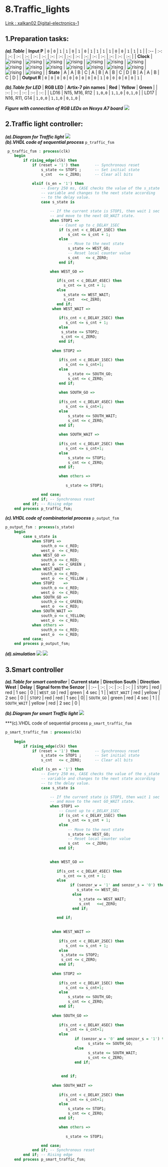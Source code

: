 
# 8.Traffic_lights

[Link : xalkan02 Digital-electronics-1](https://github.com/TarikVUT/Digital-electronics-1/blob/main/labs/8.traffic_lights/README.md)
## 1.Preparation tasks:
***(a).Table***
| **Input P** | `0` | `0` | `1` | `1` | `0` | `1` | `0` | `1` | `1` | `1` | `1` | `0` | `0` | `1` | `1` | `1` |
| :-- | :-: | :-: | :-: | :-: | :-: | :-: | :-: | :-: | :-: | :-: | :-: | :-: | :-: | :-: | :-: | :-: |
| **Clock** | ![rising](https://github.com/TarikVUT/Digital-electronics-1/blob/main/labs/8.traffic_lights/image/1.png) | ![rising](https://github.com/TarikVUT/Digital-electronics-1/blob/main/labs/8.traffic_lights/image/1.png) | ![rising](https://github.com/TarikVUT/Digital-electronics-1/blob/main/labs/8.traffic_lights/image/1.png) | ![rising](https://github.com/TarikVUT/Digital-electronics-1/blob/main/labs/8.traffic_lights/image/1.png) | ![rising](https://github.com/TarikVUT/Digital-electronics-1/blob/main/labs/8.traffic_lights/image/1.png) | ![rising](https://github.com/TarikVUT/Digital-electronics-1/blob/main/labs/8.traffic_lights/image/1.png) | ![rising](https://github.com/TarikVUT/Digital-electronics-1/blob/main/labs/8.traffic_lights/image/1.png) | ![rising](https://github.com/TarikVUT/Digital-electronics-1/blob/main/labs/8.traffic_lights/image/1.png) | ![rising](https://github.com/TarikVUT/Digital-electronics-1/blob/main/labs/8.traffic_lights/image/1.png) | ![rising](https://github.com/TarikVUT/Digital-electronics-1/blob/main/labs/8.traffic_lights/image/1.png) | ![rising](https://github.com/TarikVUT/Digital-electronics-1/blob/main/labs/8.traffic_lights/image/1.png) | ![rising](https://github.com/TarikVUT/Digital-electronics-1/blob/main/labs/8.traffic_lights/image/1.png) | ![rising](https://github.com/TarikVUT/Digital-electronics-1/blob/main/labs/8.traffic_lights/image/1.png) | ![rising](https://github.com/TarikVUT/Digital-electronics-1/blob/main/labs/8.traffic_lights/image/1.png) | ![rising](https://github.com/TarikVUT/Digital-electronics-1/blob/main/labs/8.traffic_lights/image/1.png) | ![rising](https://github.com/TarikVUT/Digital-electronics-1/blob/main/labs/8.traffic_lights/image/1.png) |
| **State** | A | A | B | C | A | B | A | B | C | D | B | A | A | B | C | D |
| **Output R** | `0` | `0` | `0` | `0` | `0` | `0` | `0` | `0` | `0` | `1` | `0` | `0` | `0` |  `0` |  `0` | `1` |

***(b).Table for LED***
| **RGB LED** | **Artix-7 pin names** | **Red** | **Yellow** | **Green** |
| :-: | :-: | :-: | :-: | :-: |
| LD16 | N15, M16, R12 | `1,0,0` | `1,1,0` | `0,1,0` |
| LD17 | N16, R11, G14 | `1,0,0` | `1,1,0` | `0,1,0` |

***Figure with connection of RGB LEDs on Nexys A7 board***
![](https://github.com/TarikVUT/Digital-electronics-1/blob/main/labs/8.traffic_lights/image/n4r.png)

## 2.Traffic light controller:

***(a).Diagram for Traffic light***
![](https://github.com/TarikVUT/Digital-electronics-1/blob/main/labs/8.traffic_lights/image/traffic.png)\
***(b).VHDL code of sequential process*** `p_traffic_fsm`
```vhdl
 p_traffic_fsm : process(clk)
    begin
        if rising_edge(clk) then
            if (reset = '1') then       -- Synchronous reset
                s_state <= STOP1 ;      -- Set initial state
                s_cnt   <= c_ZERO;      -- Clear all bits

            elsif (s_en = '1') then
                -- Every 250 ms, CASE checks the value of the s_state 
                -- variable and changes to the next state according 
                -- to the delay value.
                case s_state is

                    -- If the current state is STOP1, then wait 1 sec
                    -- and move to the next GO_WAIT state.
                    when STOP1 =>
                        -- Count up to c_DELAY_1SEC
                        if (s_cnt < c_DELAY_1SEC) then
                            s_cnt <= s_cnt + 1;
                        else
                            -- Move to the next state
                            s_state <= WEST_GO;
                            -- Reset local counter value
                            s_cnt   <= c_ZERO;
                        end if;

                    when WEST_GO =>
                    
                       if(s_cnt < c_DELAY_4SEC) then
                          s_cnt <= s_cnt + 1;
                       else
                          s_state <= WEST_WAIT;
                          s_cnt   <=c_ZERO;
                       end if;
                     when WEST_WAIT =>
                     
                        if(s_cnt < c_DELAY_2SEC) then
                           s_cnt <= s_cnt + 1;
                        else 
                         s_state <= STOP2;
                         s_cnt <= c_ZERO;
                        end if;
                        
                     when STOP2 =>
                       
                        if(s_cnt < c_DELAY_1SEC) then
                           s_cnt <= s_cnt+1;
                        else
                            s_state <= SOUTH_GO;
                            s_cnt <= c_ZERO;
                        end if;
                        
                        when SOUTH_GO =>
                       
                        if(s_cnt < c_DELAY_4SEC) then
                           s_cnt <= s_cnt+1;
                        else
                            s_state <= SOUTH_WAIT;
                            s_cnt <= c_ZERO;
                        end if;
                       
                        when SOUTH_WAIT =>
                       
                        if(s_cnt < c_DELAY_2SEC) then
                           s_cnt <= s_cnt+1;
                        else
                            s_state <= STOP1;
                            s_cnt <= c_ZERO;
                        end if;

                        when others =>
                        
                           s_state <= STOP1;

                end case;
            end if; -- Synchronous reset
        end if; -- Rising edge
    end process p_traffic_fsm;
```
***(c).VHDL code of combinatorial process*** `p_output_fsm`
```vhdl
p_output_fsm : process(s_state)
    begin
        case s_state is
            when STOP1 =>
                south_o <= c_RED;
                west_o  <= c_RED;
            when WEST_GO =>
                south_o <= c_RED;
                west_o  <= c_GREEN ;
            when WEST_WAIT =>
                south_o <= c_RED;
                west_o  <= c_YELLOW ;
            when STOP2    =>
                south_o <= c_RED;
                west_o  <= c_RED;
            when SOUTH_GO =>
                south_o <= c_GREEN;
                west_o  <= c_RED;
            when SOUTH_WAIT =>
                south_o <= c_YELLOW;
                west_o  <= c_RED;
            when others =>
                south_o <= c_RED;
                west_o  <= c_RED;
        end case;
    end process p_output_fsm;
```
***(d).simulation***
![](https://github.com/TarikVUT/Digital-electronics-1/blob/main/labs/8.traffic_lights/image/simulation.png)
![](https://github.com/TarikVUT/Digital-electronics-1/blob/main/labs/8.traffic_lights/image/simulation2.png)

## 3.Smart controller
***(a).Table for smart controller***
| **Current state** | **Direction South** | **Direction West** | **Delay** | **Signal form the Senzor** |
| :-- | :-: | :-: | :-: | :-: |
| `STOP1`      | red    | red | 1 sec | 0 |
| `WEST_GO`    | red    | green | 4 sec | 1 |
| `WEST_WAIT`  | red    | yellow | 2 sec | 0 |
| `STOP2`      | red    | red | 1 sec | 0|
| `SOUTH_GO`   | green  | red | 4 sec | 1 |
| `SOUTH_WAIT` | yellow | red | 2 sec | 0 |

***(b).Diagram for smart Traffic light***
![](https://github.com/TarikVUT/Digital-electronics-1/blob/main/labs/8.traffic_lights/image/Traffic%20senzor.png)

***(c).VHDL code of sequential process `p_smart_traffic_fsm`
```vhdl
p_smart_traffic_fsm : process(clk)
   
    begin
        if rising_edge(clk) then
            if (reset = '1') then       -- Synchronous reset
                s_state <= STOP1 ;      -- Set initial state
                s_cnt   <= c_ZERO;      -- Clear all bits

            elsif (s_en = '1') then
                -- Every 250 ms, CASE checks the value of the s_state 
                -- variable and changes to the next state according 
                -- to the delay value.
                case s_state is

                    -- If the current state is STOP1, then wait 1 sec
                    -- and move to the next GO_WAIT state.
                    when STOP1 =>
                        -- Count up to c_DELAY_1SEC
                        if (s_cnt < c_DELAY_1SEC) then
                            s_cnt <= s_cnt + 1;
                        else
                            -- Move to the next state
                            s_state <= WEST_GO;
                            -- Reset local counter value
                            s_cnt   <= c_ZERO;
                        end if;
                        

                    when WEST_GO =>
                    
                       if(s_cnt < c_DELAY_4SEC) then
                          s_cnt <= s_cnt + 1;
                       else
                             if (senzor_w = '1' and senzor_s = '0') then
                                s_state <= WEST_GO;
                              else  
                                 s_state <= WEST_WAIT;
                                 s_cnt   <=c_ZERO;
                              end if;
                          
                       end if;
                       
                       
                     when WEST_WAIT =>
                     
                        if(s_cnt < c_DELAY_2SEC) then
                           s_cnt <= s_cnt + 1;
                        else 
                         s_state <= STOP2;
                         s_cnt <= c_ZERO;
                        end if;
                        
                     when STOP2 =>
                       
                        if(s_cnt < c_DELAY_1SEC) then
                           s_cnt <= s_cnt+1;
                        else
                            s_state <= SOUTH_GO;
                            s_cnt <= c_ZERO;
                        end if;
                        
                     when SOUTH_GO =>
                       
                        if(s_cnt < c_DELAY_4SEC) then
                           s_cnt <= s_cnt+1;
                        else
                               if (senzor_w = '0' and senzor_s = '1') then  
                                     s_state <= SOUTH_GO;
                               else      
                                     s_state <= SOUTH_WAIT;
                                     s_cnt <= c_ZERO;
                               end if; 
                                    
                            
                         end if;
                       
                     when SOUTH_WAIT =>
                       
                        if(s_cnt < c_DELAY_2SEC) then
                           s_cnt <= s_cnt+1;
                        else
                            s_state <= STOP1;
                            s_cnt <= c_ZERO;
                        end if;

                        when others =>
                        
                           s_state <= STOP1;

                end case;
            end if; -- Synchronous reset
        end if; -- Rising edge
    end process p_smart_traffic_fsm;
```



